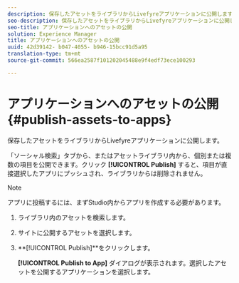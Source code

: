 ```yaml
---
description: 保存したアセットをライブラリからLivefyreアプリケーションに公開します。
seo-description: 保存したアセットをライブラリからLivefyreアプリケーションに公開します。
seo-title: アプリケーションへのアセットの公開
solution: Experience Manager
title: アプリケーションへのアセットの公開
uuid: 42d39142- b047-4055- b946-15bcc91d5a95
translation-type: tm+mt
source-git-commit: 566ea2587f101202045488e9f4edf73ece100293

---
```



# アプリケーションへのアセットの公開{#publish-assets-to-apps}

保存したアセットをライブラリからLivefyreアプリケーションに公開します。

「ソーシャル検索」タブから、またはアセットライブラリ内から、個別または複数の項目を公開できます。クリック **[!UICONTROL Publish]** すると、項目が直接選択したアプリにプッシュされ、ライブラリからは削除されません。

>[!NOTE]
>
>アプリに投稿するには、まずStudio内からアプリを作成する必要があります。

1. ライブラリ内のアセットを検索します。
1. サイトに公開するアセットを選択します。
1. **[!UICONTROL Publish]**をクリックします。

   **[!UICONTROL Publish to App]** ダイアログが表示されます。選択したアセットを公開するアプリケーションを選択します。
